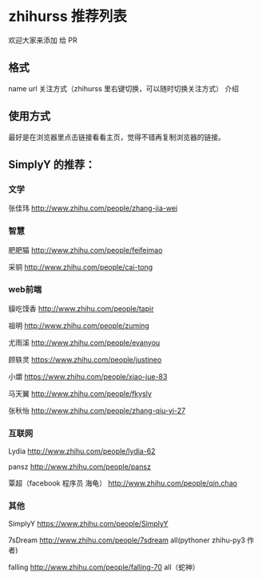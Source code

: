 # zhihurss 推荐列表

欢迎大家来添加 给 PR

## 格式
name  url  关注方式（zhihurss 里右键切换，可以随时切换关注方式） 介绍

## 使用方式
最好是在浏览器里点击链接看看主页，觉得不错再复制浏览器的链接。

## SimplyY 的推荐：

### 文学
张佳玮 http://www.zhihu.com/people/zhang-jia-wei


### 智慧

肥肥猫 http://www.zhihu.com/people/feifeimao

采铜 http://www.zhihu.com/people/cai-tong


### web前端

貘吃馍香 http://www.zhihu.com/people/tapir

祖明 http://www.zhihu.com/people/zuming

尤雨溪 http://www.zhihu.com/people/evanyou

顾轶灵 https://www.zhihu.com/people/justineo

小爝 https://www.zhihu.com/people/xiao-jue-83

马天翼 http://www.zhihu.com/people/fkysly

张秋怡 http://www.zhihu.com/people/zhang-qiu-yi-27

### 互联网
Lydia http://www.zhihu.com/people/lydia-62

pansz http://www.zhihu.com/people/pansz

覃超（facebook 程序员 海龟） http://www.zhihu.com/people/qin.chao


### 其他

SimplyY https://www.zhihu.com/people/SimplyY

7sDream http://www.zhihu.com/people/7sdream all(pythoner zhihu-py3 作者)

falling http://www.zhihu.com/people/falling-70 all（蛇神）
